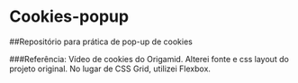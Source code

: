 # Cookies-popup

##Repositório para prática de pop-up de cookies

###Referência: Vídeo de cookies do Origamid. Alterei fonte e css layout do projeto original. No lugar de CSS Grid, utilizei Flexbox.
